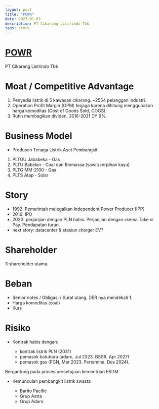 ```yaml
---
layout: post
title: "POWR"
date: 2023-01-03
description: PT Cikarang Listrindo Tbk
tags: stock
---
```


# [POWR](https://stockbit.com/academy/unboxing/13)

PT Cikarang Listrindo Tbk


# Moat / Competitive Advantage

1. Penyedia listrik di 5 kawasan cikarang. ~2554 pelanggan industri.
2. Operation Profit Margin (OPM) terjaga karena dihitung menggunakan harga komoditas (Cost of Goods Sold, COGS).
3. Rutin membagikan dividen. 2016-2021 DY 9%.

# Business Model

* Produsen Tenaga Listrik
Aset Pembangkit
1. PLTGU Jababeka - Gas
2. PLTU Babelan - Coal dan Biomassa (sawit/serpihan kayu)
3. PLTG MM-2100 - Gas
4. PLTS Atap - Solar

# Story

* 1992: Pemerintah melegalkan Independent Power Producer (IPP)
* 2016: IPO
* 2020: perjanjian dengan PLN habis. Perjanjian dengan skema Take or Pay. Pendapatan turun.
* next story: datacenter & stasiun charger EV?

# Shareholder

3 shareholder utama.

# Beban

* Senior notes / Obligasi / Surat utang. DER nya mendekati 1.
* Harga komoditas (coal)
* Kurs


# Risiko

* Kontrak habis dengan:

    - kontrak listrik PLN (2031)
    - pemasok batubara (adaro, Jul 2023. BSSR, Apr 2027)
   - pemasok gas (PGN, Mar 2023. Pertamina, Des 2024). 
 
Bergantung pada proses persetujuan kementrian ESDM.

* Kemunculan pembangkit listrik swasta

  - Barito Pacific
  - Grup Astra
  - Grup Adaro
